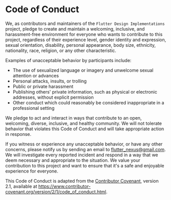 # Code of Conduct

We, as contributors and maintainers of the `Flutter Design Implementations` project, pledge to create and maintain a welcoming, inclusive, and harassment-free environment for everyone who wants to contribute to this project, regardless of their experience level, gender identity and expression, sexual orientation, disability, personal appearance, body size, ethnicity, nationality, race, religion, or any other characteristic.

Examples of unacceptable behavior by participants include:

- The use of sexualized language or imagery and unwelcome sexual attention or advances
- Personal attacks, insults, or trolling
- Public or private harassment
- Publishing others' private information, such as physical or electronic addresses, without explicit permission
- Other conduct which could reasonably be considered inappropriate in a professional setting

We pledge to act and interact in ways that contribute to an open, welcoming, diverse, inclusive, and healthy community. We will not tolerate behavior that violates this Code of Conduct and will take appropriate action in response.

If you witness or experience any unacceptable behavior, or have any other concerns, please notify us by sending an email to flutter_nexus@gmail.com. We will investigate every reported incident and respond in a way that we deem necessary and appropriate to the situation. We value your contribution to this project and want to ensure that it's a safe and enjoyable experience for everyone.

This Code of Conduct is adapted from the [Contributor Covenant](https://www.contributor-covenant.org), version 2.1, available at https://www.contributor-covenant.org/version/2/1/code_of_conduct.html.
